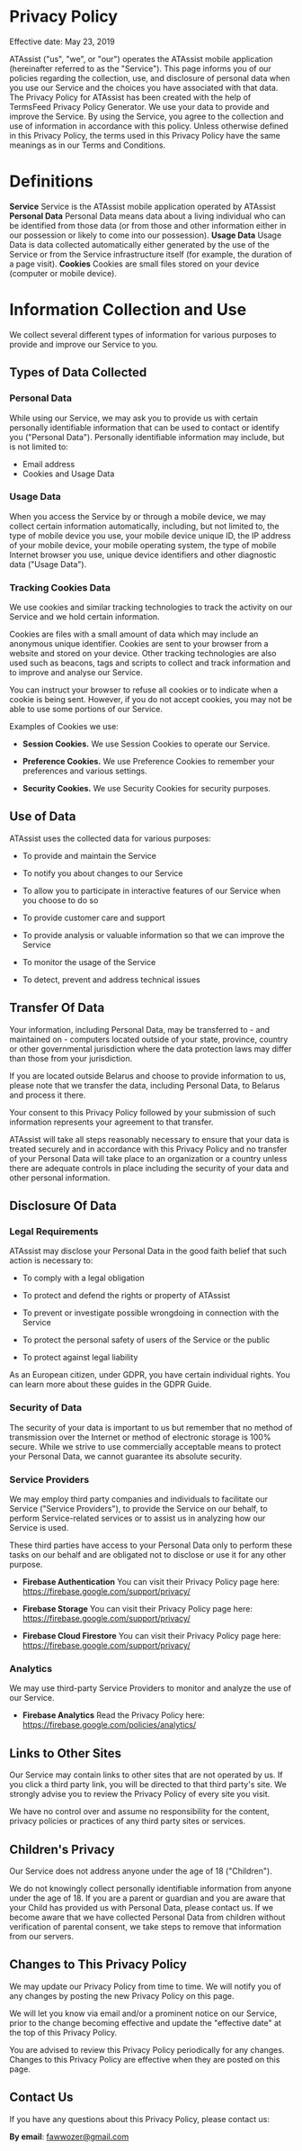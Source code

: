# Privacy Policy

Effective date: May 23, 2019

ATAssist ("us", "we", or "our") operates the ATAssist mobile application (hereinafter referred to as the "Service").
This page informs you of our policies regarding the collection, use, and disclosure of personal data when you use our Service and the choices you have associated with that data. The Privacy Policy for ATAssist has been created with the help of TermsFeed Privacy Policy Generator.
We use your data to provide and improve the Service. By using the Service, you agree to the collection and use of information in accordance with this policy. Unless otherwise defined in this Privacy Policy, the terms used in this Privacy Policy have the same meanings as in our Terms and Conditions.

# Definitions
**Service**
Service is the ATAssist mobile application operated by ATAssist
**Personal Data**
Personal Data means data about a living individual who can be identified from those data (or from those and other information either in our possession or likely to come into our possession).
**Usage Data**
Usage Data is data collected automatically either generated by the use of the Service or from the Service infrastructure itself (for example, the duration of a page visit).
**Cookies**
Cookies are small files stored on your device (computer or mobile device).

# Information Collection and Use
We collect several different types of information for various purposes to provide and improve our Service to you.

## Types of Data Collected
### Personal Data
While using our Service, we may ask you to provide us with certain personally identifiable information that can be used to contact or identify you ("Personal Data"). Personally identifiable information may include, but is not limited to:
* Email address
* Cookies and Usage Data

### Usage Data
When you access the Service by or through a mobile device, we may collect certain information automatically, including, but not limited to, the type of mobile device you use, your mobile device unique ID, the IP address of your mobile device, your mobile operating system, the type of mobile Internet browser you use, unique device identifiers and other diagnostic data ("Usage Data").

### Tracking Cookies Data
We use cookies and similar tracking technologies to track the activity on our Service and we hold certain information.

Cookies are files with a small amount of data which may include an anonymous unique identifier. Cookies are sent to your browser from a website and stored on your device. Other tracking technologies are also used such as beacons, tags and scripts to collect and track information and to improve and analyse our Service.

You can instruct your browser to refuse all cookies or to indicate when a cookie is being sent. However, if you do not accept cookies, you may not be able to use some portions of our Service.

Examples of Cookies we use:

* **Session Cookies.** We use Session Cookies to operate our Service.

* **Preference Cookies.** We use Preference Cookies to remember your preferences and various settings.

* **Security Cookies.** We use Security Cookies for security purposes.

## Use of Data
ATAssist uses the collected data for various purposes:

* To provide and maintain the Service

* To notify you about changes to our Service

* To allow you to participate in interactive features of our Service when you choose to do so

* To provide customer care and support

* To provide analysis or valuable information so that we can improve the Service

* To monitor the usage of the Service

* To detect, prevent and address technical issues

## Transfer Of Data
Your information, including Personal Data, may be transferred to - and maintained on - computers located outside of your state, province, country or other governmental jurisdiction where the data protection laws may differ than those from your jurisdiction.

If you are located outside Belarus and choose to provide information to us, please note that we transfer the data, including Personal Data, to Belarus and process it there.

Your consent to this Privacy Policy followed by your submission of such information represents your agreement to that transfer.

ATAssist will take all steps reasonably necessary to ensure that your data is treated securely and in accordance with this Privacy Policy and no transfer of your Personal Data will take place to an organization or a country unless there are adequate controls in place including the security of your data and other personal information.

## Disclosure Of Data
### Legal Requirements
ATAssist may disclose your Personal Data in the good faith belief that such action is necessary to:

* To comply with a legal obligation

* To protect and defend the rights or property of ATAssist

* To prevent or investigate possible wrongdoing in connection with the Service

* To protect the personal safety of users of the Service or the public

* To protect against legal liability

As an European citizen, under GDPR, you have certain individual rights. You can learn more about these guides in the GDPR Guide.

### Security of Data
The security of your data is important to us but remember that no method of transmission over the Internet or method of electronic storage is 100% secure. While we strive to use commercially acceptable means to protect your Personal Data, we cannot guarantee its absolute security.

### Service Providers
We may employ third party companies and individuals to facilitate our Service ("Service Providers"), to provide the Service on our behalf, to perform Service-related services or to assist us in analyzing how our Service is used.

These third parties have access to your Personal Data only to perform these tasks on our behalf and are obligated not to disclose or use it for any other purpose.

* **Firebase Authentication** You can visit their Privacy Policy page here:  https://firebase.google.com/support/privacy/

* **Firebase Storage** You can visit their Privacy Policy page here:  https://firebase.google.com/support/privacy/

* **Firebase Cloud Firestore** You can visit their Privacy Policy page here:  https://firebase.google.com/support/privacy/

### Analytics
We may use third-party Service Providers to monitor and analyze the use of our Service.

* **Firebase Analytics** Read the Privacy Policy here: https://firebase.google.com/policies/analytics/

## Links to Other Sites
Our Service may contain links to other sites that are not operated by us. If you click a third party link, you will be directed to that third party's site. We strongly advise you to review the Privacy Policy of every site you visit.

We have no control over and assume no responsibility for the content, privacy policies or practices of any third party sites or services.

## Children's Privacy
Our Service does not address anyone under the age of 18 ("Children").

We do not knowingly collect personally identifiable information from anyone under the age of 18. If you are a parent or guardian and you are aware that your Child has provided us with Personal Data, please contact us. If we become aware that we have collected Personal Data from children without verification of parental consent, we take steps to remove that information from our servers.

## Changes to This Privacy Policy
We may update our Privacy Policy from time to time. We will notify you of any changes by posting the new Privacy Policy on this page.

We will let you know via email and/or a prominent notice on our Service, prior to the change becoming effective and update the "effective date" at the top of this Privacy Policy.

You are advised to review this Privacy Policy periodically for any changes. Changes to this Privacy Policy are effective when they are posted on this page.

## Contact Us
If you have any questions about this Privacy Policy, please contact us:

**By email**: fawwozer@gmail.com

